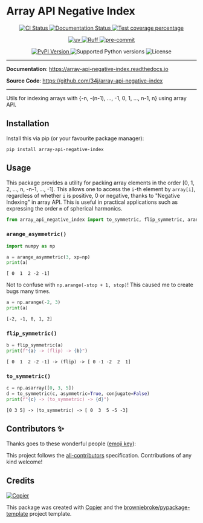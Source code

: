 # Array API Negative Index

<p align="center">
  <a href="https://github.com/34j/array-api-negative-index/actions/workflows/ci.yml?query=branch%3Amain">
    <img src="https://img.shields.io/github/actions/workflow/status/34j/array-api-negative-index/ci.yml?branch=main&label=CI&logo=github&style=flat-square" alt="CI Status" >
  </a>
  <a href="https://array-api-negative-index.readthedocs.io">
    <img src="https://img.shields.io/readthedocs/array-api-negative-index.svg?logo=read-the-docs&logoColor=fff&style=flat-square" alt="Documentation Status">
  </a>
  <a href="https://codecov.io/gh/34j/array-api-negative-index">
    <img src="https://img.shields.io/codecov/c/github/34j/array-api-negative-index.svg?logo=codecov&logoColor=fff&style=flat-square" alt="Test coverage percentage">
  </a>
</p>
<p align="center">
  <a href="https://github.com/astral-sh/uv">
    <img src="https://img.shields.io/endpoint?url=https://raw.githubusercontent.com/astral-sh/uv/main/assets/badge/v0.json" alt="uv">
  </a>
  <a href="https://github.com/astral-sh/ruff">
    <img src="https://img.shields.io/endpoint?url=https://raw.githubusercontent.com/astral-sh/ruff/main/assets/badge/v2.json" alt="Ruff">
  </a>
  <a href="https://github.com/pre-commit/pre-commit">
    <img src="https://img.shields.io/badge/pre--commit-enabled-brightgreen?logo=pre-commit&logoColor=white&style=flat-square" alt="pre-commit">
  </a>
</p>
<p align="center">
  <a href="https://pypi.org/project/array-api-negative-index/">
    <img src="https://img.shields.io/pypi/v/array-api-negative-index.svg?logo=python&logoColor=fff&style=flat-square" alt="PyPI Version">
  </a>
  <img src="https://img.shields.io/pypi/pyversions/array-api-negative-index.svg?style=flat-square&logo=python&amp;logoColor=fff" alt="Supported Python versions">
  <img src="https://img.shields.io/pypi/l/array-api-negative-index.svg?style=flat-square" alt="License">
</p>

---

**Documentation**: <a href="https://array-api-negative-index.readthedocs.io" target="_blank">https://array-api-negative-index.readthedocs.io </a>

**Source Code**: <a href="https://github.com/34j/array-api-negative-index" target="_blank">https://github.com/34j/array-api-negative-index </a>

---

Utils for indexing arrays with {-n, -(n-1), ..., -1, 0, 1, ..., n-1, n} using array API.

## Installation

Install this via pip (or your favourite package manager):

```shell
pip install array-api-negative-index
```

## Usage

This package provides a utility for packing array elements in the order [0, 1, 2, ..., n, -n-1, ..., -1].
This allows one to access the `i`-th element by `array[i]`, regardless of whether `i` is positive, 0 or negative, thanks to "Negative Indexing" in array API.
This is useful in practical applications such as expressing the order `m` of spherical harmonics.

```python
from array_api_negative_index import to_symmetric, flip_symmetric, arange_asymmetric
```

### `arange_asymmetric()`

```python
import numpy as np

a = arange_asymmetric(3, xp=np)
print(a)
```

```text
[ 0  1  2 -2 -1]
```

Not to confuse with `np.arange(-stop + 1, stop)`!
This caused me to create bugs many times.

```python
a = np.arange(-2, 3)
print(a)
```

```text
[-2, -1, 0, 1, 2]
```

### `flip_symmetric()`

```python
b = flip_symmetric(a)
print(f"{a} -> (flip) -> {b}")
```

```text
[ 0  1  2 -2 -1] -> (flip) -> [ 0 -1 -2  2  1]
```

### `to_symmetric()`

```python
c = np.asarray([0, 3, 5])
d = to_symmetric(c, asymmetric=True, conjugate=False)
print(f"{c} -> (to_symmetric) -> {d}")
```

```text
[0 3 5] -> (to_symmetric) -> [ 0  3  5 -5 -3]
```

## Contributors ✨

Thanks goes to these wonderful people ([emoji key](https://allcontributors.org/docs/en/emoji-key)):

<!-- prettier-ignore-start -->
<!-- ALL-CONTRIBUTORS-LIST:START - Do not remove or modify this section -->
<!-- markdownlint-disable -->
<!-- markdownlint-enable -->
<!-- ALL-CONTRIBUTORS-LIST:END -->
<!-- prettier-ignore-end -->

This project follows the [all-contributors](https://github.com/all-contributors/all-contributors) specification. Contributions of any kind welcome!

## Credits

[![Copier](https://img.shields.io/endpoint?url=https://raw.githubusercontent.com/copier-org/copier/master/img/badge/badge-grayscale-inverted-border-orange.json)](https://github.com/copier-org/copier)

This package was created with
[Copier](https://copier.readthedocs.io/) and the
[browniebroke/pypackage-template](https://github.com/browniebroke/pypackage-template)
project template.
